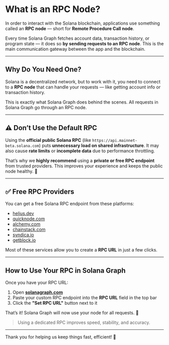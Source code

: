# What is an RPC Node?

In order to interact with the Solana blockchain, applications use something called an **RPC node** — short for **Remote Procedure Call node**.

Every time Solana Graph fetches account data, transaction history, or program state — it does so **by sending requests to an RPC node**. This is the main communication gateway between the app and the blockchain.

---

## Why Do You Need One?

Solana is a decentralized network, but to work with it, you need to connect to a **RPC node** that can handle your requests — like getting account info or transaction history.

This is exactly what Solana Graph does behind the scenes. All requests in Solana Graph go through an RPC node.

---

## ⚠️ Don’t Use the Default RPC

Using the **official public Solana RPC** (like `https://api.mainnet-beta.solana.com`) puts **unnecessary load on shared infrastructure**.
It may also cause **rate limits** or **incomplete data** due to performance throttling.

That’s why we **highly recommend** using a **private or free RPC endpoint** from trusted providers. This improves your experience and keeps the public node healthy. 🙏

---

## ✅ Free RPC Providers

You can get a free Solana RPC endpoint from these platforms:


- [helius.dev](https://helius.dev)
- [quicknode.com](https://quicknode.com)
- [alchemy.com](https://alchemy.com/)
- [chainstack.com](https://chainstack.com)
- [syndica.io](https://syndica.io/)
- [getblock.io](https://getblock.io/)

Most of these services allow you to create a **RPC URL** in just a few clicks.

---

## How to Use Your RPC in Solana Graph

Once you have your RPC URL:

1. Open [**solanagraph.com**](https://solanagraph.com/)
2. Paste your custom RPC endpoint into the **RPC URL** field in the top bar
3. Click the **"Set RPC URL"** button next to it

That’s it! Solana Graph will now use your node for all requests. 🚀

> Using a dedicated RPC improves speed, stability, and accuracy.

---

Thank you for helping us keep things fast, efficient! 💚
